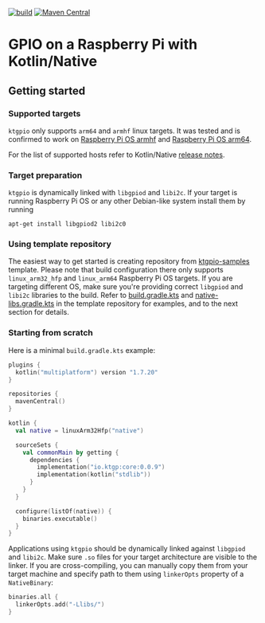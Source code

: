 [![build](https://github.com/ktgpio/ktgpio/actions/workflows/build.yml/badge.svg)](https://github.com/ktgpio/ktgpio/actions/workflows/build.yml)
[![Maven Central](https://img.shields.io/maven-central/v/io.ktgp/core)](https://search.maven.org/artifact/io.ktgp/core)

# GPIO on a Raspberry Pi with Kotlin/Native

## Getting started

### Supported targets

`ktgpio` only supports `arm64` and `armhf` linux targets. It was tested
and is confirmed to work on
[Raspberry Pi OS armhf](https://downloads.raspberrypi.org/raspios_armhf/)
and [Raspberry Pi OS arm64](https://downloads.raspberrypi.org/raspios_arm64/).

For the list of supported hosts refer to Kotlin/Native
[release notes](https://github.com/JetBrains/kotlin/blob/master/kotlin-native/RELEASE_NOTES.md#supported-platforms).

### Target preparation

`ktgpio` is dynamically linked with `libgpiod` and `libi2c`. If your target
is running Raspberry Pi OS or any other Debian-like system install them by 
running

```shell script
apt-get install libgpiod2 libi2c0 
```

### Using template repository

The easiest way to get started is creating repository from 
[ktgpio-samples](https://github.com/ktgpio/ktgpio-samples/generate)
template. Please note that build configuration there only supports
`linux_arm32_hfp` and `linux_arm64` Raspberry Pi OS targets. If you
are targeting different OS, make sure you're providing correct
`libgpiod` and `libi2c` libraries to the build. Refer to
[build.gradle.kts](https://github.com/ktgpio/ktgpio-samples/blob/main/build.gradle.kts)
and [native-libs.gradle.kts](https://github.com/ktgpio/ktgpio-samples/blob/main/gradle/native-libs.gradle.kts)
in the template repository for examples, and to the next section for details.

### Starting from scratch

Here is a minimal `build.gradle.kts` example:

```kotlin
plugins {
  kotlin("multiplatform") version "1.7.20"
}

repositories {
  mavenCentral()
}

kotlin {
  val native = linuxArm32Hfp("native")

  sourceSets {
    val commonMain by getting {
      dependencies {
        implementation("io.ktgp:core:0.0.9")
        implementation(kotlin("stdlib"))
      }
    }
  }

  configure(listOf(native)) {
    binaries.executable()
  }
}
```

Applications using `ktgpio` should be dynamically linked against
`libgpiod` and `libi2c`. Make sure `.so` files for your target
architecture are visible to the linker. If you are cross-compiling,
you can manually copy them from your target machine and specify path
to them using `linkerOpts` property of a `NativeBinary`:

```kotlin
binaries.all {
  linkerOpts.add("-Llibs/")
}
```
